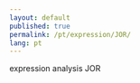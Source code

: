 ```yaml
---
layout: default
published: true
permalink: /pt/expression/JOR/
lang: pt
---
```


expression analysis JOR
